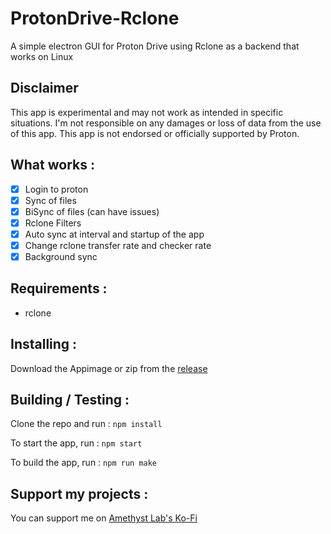 # ProtonDrive-Rclone
A simple electron GUI for Proton Drive using Rclone as a backend that works on Linux

## Disclaimer
This app is experimental and may not work as intended in specific situations. I'm not responsible on any damages or loss of data from the use of this app.
This app is not endorsed or officially supported by Proton.

## What works :
- [x] Login to proton
- [x] Sync of files
- [x] BiSync of files (can have issues)
- [x] Rclone Filters
- [x] Auto sync at interval and startup of the app
- [x] Change rclone transfer rate and checker rate
- [x] Background sync

## Requirements :
- rclone

## Installing :
Download the Appimage or zip from the [release](https://github.com/MiMillieuh/ProtonDrive-Rclone/releases)

## Building / Testing : 

Clone the repo and run :
`npm install`

To start the app, run :
`npm start`

To build the app, run : 
`npm run make`

## Support my projects : 
You can support me on [Amethyst Lab's Ko-Fi](https://ko-fi.com/amethystlab)
